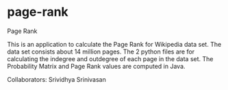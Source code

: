page-rank
=========

Page Rank


This is an application to calculate the Page Rank for Wikipedia data set. The data set consists about 14 million pages. 
The 2 python files are for calculating the indegree and outdegree of each page in the data set. 
The Probability Matrix and Page Rank values are computed in Java. 

Collaborators: Srividhya Srinivasan
